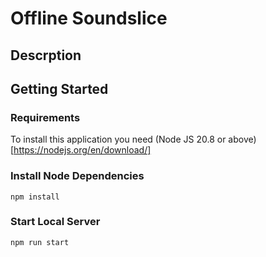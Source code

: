 # Offline Soundslice

## Descrption


## Getting Started
### Requirements
To install this application you need (Node JS 20.8 or above)[https://nodejs.org/en/download/]

### Install Node Dependencies
`npm install`

### Start Local Server
`npm run start`
